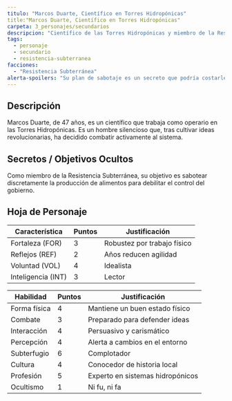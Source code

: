 ```yaml
---
titulo: "Marcos Duarte, Científico en Torres Hidropónicas"
title:"Marcos Duarte, Científico en Torres Hidropónicas"
carpeta: 3_personajes/secundarios
descripcion: "Científico de las Torres Hidropónicas y miembro de la Resistencia Subterránea que busca sabotear el control gubernamental de los alimentos."
tags:
  - personaje
  - secundario
  - resistencia-subterranea
facciones:
  - "Resistencia Subterránea"
alerta-spoilers: "Su plan de sabotaje es un secreto que podría costarle la vida."
---
```


## Descripción

Marcos Duarte, de 47 años, es un científico que trabaja como operario en las Torres Hidropónicas. Es un hombre silencioso que, tras cultivar ideas revolucionarias, ha decidido combatir activamente al sistema.

## Secretos / Objetivos Ocultos

Como miembro de la Resistencia Subterránea, su objetivo es sabotear discretamente la producción de alimentos para debilitar el control del gobierno.

## Hoja de Personaje

| **Característica** | **Puntos** | **Justificación** |
| --- | --- | --- |
| Fortaleza (FOR) | 3 | Robustez por trabajo físico |
| Reflejos (REF) | 2 | Años reducen agilidad |
| Voluntad (VOL) | 4 | Idealista |
| Inteligencia (INT) | 3 | Lector |

| **Habilidad** | **Puntos** | **Justificación** |
| --- | --- | --- |
| Forma física | 4 | Mantiene un buen estado físico |
| Combate | 3 | Preparado para defender ideas |
| Interacción | 4 | Persuasivo y carismático |
| Percepción | 4 | Alerta a cambios en el entorno |
| Subterfugio | 6 | Complotador |
| Cultura | 4 | Conocedor de historia local |
| Profesión | 5 | Experto en sistemas hidropónicos |
| Ocultismo | 1 | Ni fu, ni fa |


